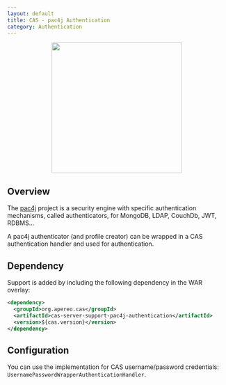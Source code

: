 ```yaml
---
layout: default
title: CAS - pac4j Authentication
category: Authentication
---
```


<p align="center">
  <img src="https://pac4j.github.io/pac4j/img/logo-cas.png" width="300" />
</p>

## Overview

The [pac4j](https://github.com/pac4j/pac4j) project is a security engine with specific authentication mechanisms, called authenticators, for MongoDB, LDAP, CouchDb, JWT, RDBMS...

A pac4j authenticator (and profile creator) can be wrapped in a CAS authentication handler and used for authentication.

## Dependency

Support is added by including the following dependency in the WAR overlay:

```xml
<dependency>
  <groupId>org.apereo.cas</groupId>
  <artifactId>cas-server-support-pac4j-authentication</artifactId>
  <version>${cas.version}</version>
</dependency>
```

## Configuration

You can use the implementation for CAS username/password credentials: `UsernamePasswordWrapperAuthenticationHandler`.
